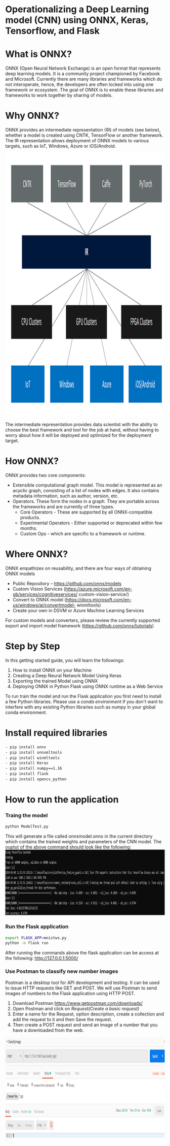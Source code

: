 # Operationalizing a Deep Learning model (CNN) using ONNX, Keras, Tensorflow, and Flask

# What is ONNX?

ONNX (Open Neural Network Exchange) is an open format that represents deep learning models. It is a community project championed by Facebook and Microsoft. Currently there are many libraries and frameworks which do not interoperate, hence, the developers are often locked into using one framework or ecosystem. The goal of ONNX is to enable these libraries and frameworks to work together by sharing of models.

# Why ONNX?

ONNX provides an intermediate representation (IR) of models (see below), whether a model is created using CNTK, TensorFlow or another framework. The IR representation allows deployment of ONNX models to various targets, such as IoT, Windows, Azure or iOS/Android.

<img src="images/onnxgraph.png" alt="onnxgraph" width="1363" height="829"/>

The intermediate representation provides data scientist with the ability to choose the best framework and tool for the job at hand, without having to worry about how it will be deployed and optimized for the deployment target.

# How ONNX?

ONNX provides two core components:
- Extensible computational graph model. This model is represented as an acyclic graph, consisting of a list of nodes with edges. It also contains metadata information,
such as author, version, etc.
- Operators. These form the nodes in a graph. They are portable across the frameworks and are currently of three types.
  - Core Operators - These are supported by all ONNX-compatible products.
  - Experimental Operators - Either supported or deprecated within few months.
  - Custom Ops - which are specific to a framework or runtime.

# Where ONNX?
ONNX empathizes on reusability, and there are four ways of obtaining ONNX models
- Public Repository – https://github.com/onnx/models
- Custom Vision Services (https://azure.microsoft.com/en-gb/services/cognitiveservices/
custom-vision-service/)
- Convert to ONNX model (https://docs.microsoft.com/en-us/windows/ai/convertmodel-
winmltools)
- Create your own in DSVM or Azure Machine Learning Services

For custom models and converters, please review the currently supported export and import model framework (https://github.com/onnx/tutorials)

# Step by Step

In this getting started guide, you will learn the followings:
1. How to install ONNX on your Machine
2. Creating a Deep Neural Network Model Using Keras
3. Exporting the trained Model using ONNX
4. Deploying ONNX in Python Flask using ONNX runtime as a Web Service

To run train the model and run the Flask application you first need to install a few Python libraries. Please use a *conda environment* if you don't want to interfere with any existing Python libraries such as numpy in your global conda environment. 

# Install required libraries
```bash
- pip install onnx
- pip install onnxmltools
- pip install winmltools
- pip install Keras
- pip install numpy==1.16
- pip install flask
- pip install opencv_python
```

# How to run the application


### Traing the model

```bash
python ModelTest.py
```

This will generate a file called onnxmodel.onnx in the current directory which contains the trained weights and parameters of the CNN model.
The ouptut of the above command should look like the following:
<img src="images/trainresult.png" alt="trainresult" width="1144" height="206"/>

### Run the Flask application

```bash
export FLASK_APP=mnistws.py
python -m flask run
```
After running the commands above the flask application can be access at the following: http://127.0.0.1:5000/

### Use Postman to classify new number images

Postman is a desktop tool for API development and testing. It can be used to issue HTTP requests like GET and POST. We will use Postman to send images of numbers to the Flask application using HTTP POST.

1. Download Postman https://www.getpostman.com/downloads/
2. Open Postman and click on *Request(Create a basic request)*
3. Enter a name for the Request, option description, create a collection and add the request to it and then Save the request.
4. Then create a POST request and send an image of a number that you have a downloaded from the web. 

<img src="images/classifydigit.png" alt="classifydigit" width="1068" height="327"/>